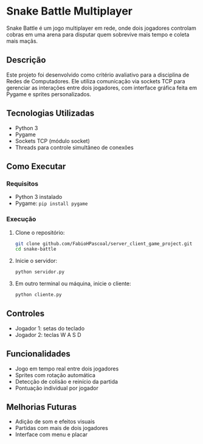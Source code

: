# Snake Battle Multiplayer

Snake Battle é um jogo multiplayer em rede, onde dois jogadores controlam cobras em uma arena para disputar quem sobrevive mais tempo e coleta mais maçãs.

## Descrição

Este projeto foi desenvolvido como critério avaliativo para a disciplina de Redes de Computadores. Ele utiliza comunicação via sockets TCP para gerenciar as interações entre dois jogadores, com interface gráfica feita em Pygame e sprites personalizados.

## Tecnologias Utilizadas

- Python 3
- Pygame
- Sockets TCP (módulo socket)
- Threads para controle simultâneo de conexões

## Como Executar

### Requisitos

- Python 3 instalado
- Pygame: `pip install pygame`

### Execução

1. Clone o repositório:
   ```bash
   git clone github.com/FabioHPascoal/server_client_game_project.git
   cd snake-battle
   ```

2. Inicie o servidor:
   ```bash
   python servidor.py
   ```

3. Em outro terminal ou máquina, inicie o cliente:
   ```bash
   python cliente.py
   ```

## Controles

- Jogador 1: setas do teclado
- Jogador 2: teclas W A S D

## Funcionalidades

- Jogo em tempo real entre dois jogadores
- Sprites com rotação automática
- Detecção de colisão e reinício da partida
- Pontuação individual por jogador

## Melhorias Futuras

- Adição de som e efeitos visuais
- Partidas com mais de dois jogadores
- Interface com menu e placar
